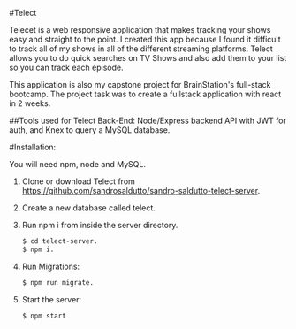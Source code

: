 #Telect

Telecet is a web responsive application that makes tracking your shows easy and straight to the point.
I created this app because I found it difficult to track all of my shows in all of the different streaming platforms.
Telect allows you to do quick searches on TV Shows and also add them to your list so you can track each episode.

This application is also my capstone project for BrainStation's full-stack bootcamp.
The project task was to create a fullstack application with react in 2 weeks.

##Tools used for Telect Back-End:
Node/Express backend API with JWT for auth, and Knex to query a MySQL database.

#Installation:

You will need npm, node and MySQL.

1. Clone or download Telect from https://github.com/sandrosaldutto/sandro-saldutto-telect-server.

2. Create a new database called telect.

3. Run npm i from inside the server directory.

   ```bash
   $ cd telect-server.
   $ npm i.
   ```

4. Run Migrations:

   ```bash
   $ npm run migrate.
   ```

5. Start the server:

   ```bash
   $ npm start
   ```
